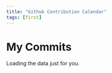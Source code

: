 ```yaml
---
title: "Github Contribution Calendar"
tags: [first]
---
```


# My Commits
<!-- Optionally, include the theme (if you don't want to struggle to write the CSS) -->
<link rel="stylesheet" href="https://cdn.rawgit.com/IonicaBizau/github-calendar/gh-pages/dist/github-calendar.css"/>
<!-- Prepare a container for your calendar. -->
<div class="calendar">
    <!-- Loading stuff -->
    Loading the data just for you.
</div>
<script>
    GitHubCalendar(".calendar", "clarkhacks");
</script>
